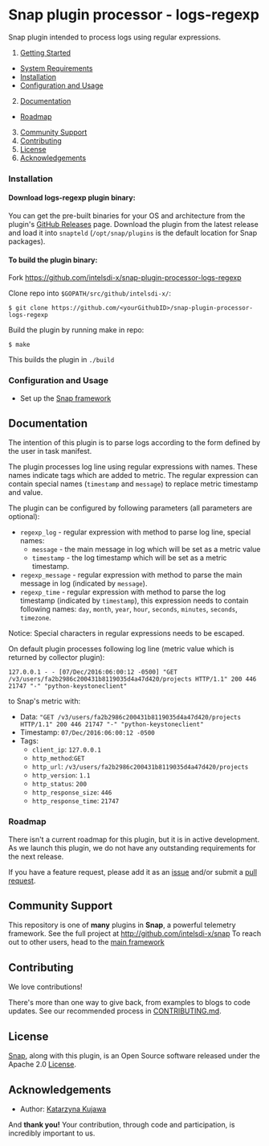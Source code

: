 # Snap plugin processor - logs-regexp

Snap plugin intended to process logs using regular expressions.

1. [Getting Started](#getting-started)
  * [System Requirements](#system-requirements)
  * [Installation](#installation)
  * [Configuration and Usage](#configuration-and-usage)
2. [Documentation](#documentation)
  * [Roadmap](#roadmap)
3. [Community Support](#community-support)
4. [Contributing](#contributing)
5. [License](#license)
6. [Acknowledgements](#acknowledgements)

### Installation
#### Download logs-regexp plugin binary:
You can get the pre-built binaries for your OS and architecture from the plugin's [GitHub Releases](https://github.com/intelsdi-x/snap-plugin-processor-logs-regexp/releases) page.
Download the plugin from the latest release and load it into `snapteld` (`/opt/snap/plugins` is the default location for Snap packages).

#### To build the plugin binary:
Fork https://github.com/intelsdi-x/snap-plugin-processor-logs-regexp

Clone repo into `$GOPATH/src/github/intelsdi-x/`:
```
$ git clone https://github.com/<yourGithubID>/snap-plugin-processor-logs-regexp
```
Build the plugin by running make in repo:
```
$ make
```
This builds the plugin in `./build`

### Configuration and Usage
* Set up the [Snap framework](https://github.com/intelsdi-x/snap#getting-started)

## Documentation

The intention of this plugin is to parse logs according to the form defined by the user in task manifest.

The plugin processes log line using regular expressions with names. These names indicate tags which are added to metric.
The regular expression can contain special names (`timestamp` and `message`) to replace metric timestamp and value.

The plugin can be configured by following parameters (all parameters are optional):
- `regexp_log` - regular expression with method to parse log line, special names:
    - `message` - the main message in log which will be set as a metric value
    - `timestamp` - the log timestamp which will be set as a metric timestamp.
- `regexp_message` - regular expression with method to parse the main message in log (indicated by `message`).
- `regexp_time` - regular expression with method to parse the log timestamp (indicated by `timestamp`), this expression needs to contain following names:
   `day`, `month`, `year`, `hour`, `seconds`, `minutes`, `seconds`, `timezone`.

Notice: Special characters in regular expressions needs to be escaped.

On default plugin processes following log line (metric value which is returned by collector plugin):

```
127.0.0.1 - - [07/Dec/2016:06:00:12 -0500] "GET /v3/users/fa2b2986c200431b8119035d4a47d420/projects HTTP/1.1" 200 446 21747 "-" "python-keystoneclient"
```
to Snap's metric with:
- Data: `"GET /v3/users/fa2b2986c200431b8119035d4a47d420/projects HTTP/1.1" 200 446 21747 "-" "python-keystoneclient"`
- Timestamp: `07/Dec/2016:06:00:12 -0500`
- Tags:
    - `client_ip`: `127.0.0.1`
    - `http_method`:`GET`
    - `http_url`: `/v3/users/fa2b2986c200431b8119035d4a47d420/projects`
    - `http_version`: `1.1`
    - `http_status`: `200`
    - `http_response_size`: `446`
    - `http_response_time`: `21747`

### Roadmap
There isn't a current roadmap for this plugin, but it is in active development. As we launch this plugin, we do not have any outstanding requirements for the next release.

If you have a feature request, please add it as an [issue](https://github.com/intelsdi-x/snap-plugin-processor-logs-regexp/issues/new) and/or submit a [pull request](https://github.com/intelsdi-x/snap-plugin-processor-logs-regexp/pulls).

## Community Support
This repository is one of **many** plugins in **Snap**, a powerful telemetry framework. See the full project at http://github.com/intelsdi-x/snap To reach out to other users, head to the [main framework](https://github.com/intelsdi-x/snap#community-support)

## Contributing
We love contributions!

There's more than one way to give back, from examples to blogs to code updates. See our recommended process in [CONTRIBUTING.md](CONTRIBUTING.md).

## License
[Snap](http://github.com/intelsdi-x/snap), along with this plugin, is an Open Source software released under the Apache 2.0 [License](LICENSE).

## Acknowledgements

* Author: [Katarzyna Kujawa](https://github.com/katarzyna-z)

And **thank you!** Your contribution, through code and participation, is incredibly important to us.
